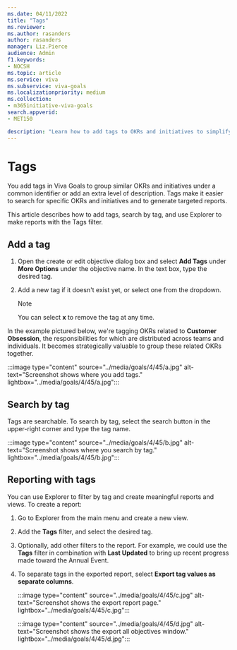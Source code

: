 ```yaml
---
ms.date: 04/11/2022
title: "Tags"
ms.reviewer: 
ms.author: rasanders
author: rasanders
manager: Liz.Pierce
audience: Admin
f1.keywords:
- NOCSH
ms.topic: article
ms.service: viva
ms.subservice: viva-goals
ms.localizationpriority: medium
ms.collection:  
- m365initiative-viva-goals
search.appverid:
- MET150

description: "Learn how to add tags to OKRs and initiatives to simplify navigation and reporting."
---
```


# Tags

You  add tags in Viva Goals to group similar OKRs and initiatives under a common identifier or add an extra level of description. Tags make it easier to search for specific OKRs and initiatives and to generate targeted reports.
    
This article describes how to add tags, search by tag, and use Explorer to make reports with the Tags filter.

## Add a tag

1. Open the create or edit objective dialog box and select **Add Tags** under **More Options** under the objective name. In the text box, type the desired tag.

2. Add a new tag if it doesn't exist yet, or select one from the dropdown.

   > [!NOTE]
   > You can select **x** to remove the tag at any time.

In the example pictured below, we're tagging OKRs related to **Customer Obsession**, the responsibilities for which are distributed across teams and individuals. It becomes strategically valuable to group these related OKRs together.

:::image type="content" source="../media/goals/4/45/a.jpg" alt-text="Screenshot shows where you add tags." lightbox="../media/goals/4/45/a.jpg":::

## Search by tag

Tags are searchable. To search by tag, select the search button in the upper-right corner and type the tag name.

:::image type="content" source="../media/goals/4/45/b.jpg" alt-text="Screenshot shows where you search by tag." lightbox="../media/goals/4/45/b.jpg":::

## Reporting with tags

You can use Explorer to filter by tag and create meaningful reports and views. To create a report:

1. Go to Explorer from the main menu and create a new view.

2. Add the **Tags** filter, and select the desired tag.

3. Optionally, add other filters to the report. For example, we could use the **Tags** filter in combination with **Last Updated** to bring up recent progress made toward the Annual Event.

4. To separate tags in the exported report, select **Export tag values as separate columns**.

   :::image type="content" source="../media/goals/4/45/c.jpg" alt-text="Screenshot shows the export report page." lightbox="../media/goals/4/45/c.jpg":::

   :::image type="content" source="../media/goals/4/45/d.jpg" alt-text="Screenshot shows the export all objectives window." lightbox="../media/goals/4/45/d.jpg":::

